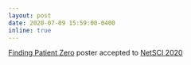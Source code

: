 ```yaml
---
layout: post
date: 2020-07-09 15:59:00-0400
inline: true
---
```


[Finding Patient Zero](http://arxiv.org/abs/2006.11913) poster accepted to [NetSCI 2020](https://netsci2020.netscisociety.net/)

